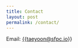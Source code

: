```yaml
---
title: Contact
layout: post
permalink: /contact/
---
```


 

Email: <a href="mailto:{{taeyoon@sfpc.io}}">{{taeyoon@sfpc.io}}</a>
